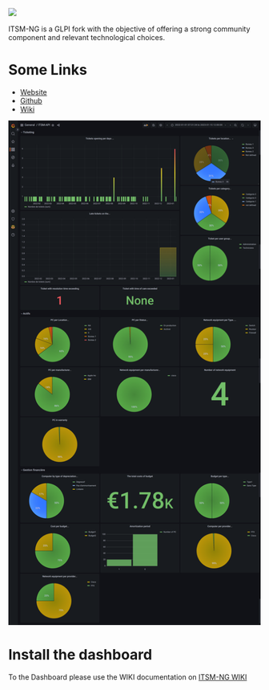 ![](https://static.wixstatic.com/media/e5b7d4_f67ff8c629844818a6e3e43550cb1e17~mv2.png/v1/fill/w_348,h_122,al_c,q_85,usm_0.66_1.00_0.01,enc_auto/Original%20on%20Transparent.png)

ITSM-NG is a GLPI fork with the objective of offering a strong community component and relevant technological choices.


# Some Links
  - [Website](https://www.itsm-ng.com)
  - [Github](https://github.com/itsmng)
  - [Wiki](https://wiki.itsm-ng.org)

![Screenshot total of budget](img/Dashboards-Grafana-Full.png)

# Install the dashboard

To the Dashboard please use the WIKI documentation on [ITSM-NG WIKI](https://wiki.itsm-ng.org/grafana)
